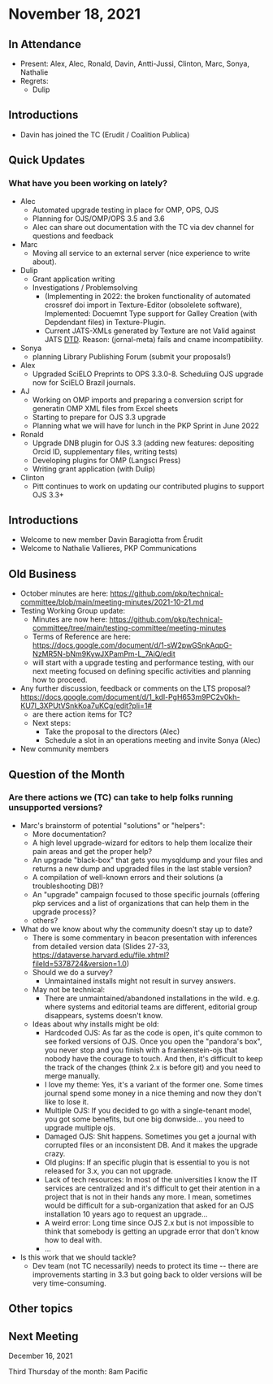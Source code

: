 # November 18, 2021

In Attendance
-------------

-   Present: Alex, Alec, Ronald, Davin, Antti-Jussi, Clinton, Marc, Sonya, Nathalie
-   Regrets:
    -   Dulip

Introductions
-------------
- Davin has joined the TC (Erudit / Coalition Publica)

Quick Updates
-------------
### What have you been working on lately?
- Alec
    - Automated upgrade testing in place for OMP, OPS, OJS
    - Planning for OJS/OMP/OPS 3.5 and 3.6
    - Alec can share out documentation with the TC via dev channel for questions and feedback
- Marc
    - Moving all service to an external server (nice experience to write about).
- Dulip
    - Grant application writing 
    - Investigations / Problemsolving
        - (Implementing in 2022: the broken functionality of automated crossref doi import in Texture-Editor (obsolelete software), Implemented: Docuemnt Type support for Galley Creation (with Depdendant files) in Texture-Plugin.
        - Current  JATS-XMLs generated by Texture are not Valid against JATS [DTD](https://jats.nlm.nih.gov/publishing/1.2/JATS-journalpublishing1.dtd). Reason: (jornal-meta) fails and cname incompatibility. 
- Sonya
    - planning Library Publishing Forum (submit your proposals!)
- Alex
    - Upgraded SciELO Preprints to OPS 3.3.0-8. Scheduling OJS upgrade now for SciELO Brazil journals.
- AJ
    - Working on OMP imports and preparing a conversion script for generatin OMP XML files from Excel sheets
    - Starting to prepare for OJS 3.3 upgrade
    - Planning what we will have for lunch in the PKP Sprint in June 2022
- Ronald
    - Upgrade DNB plugin for OJS 3.3 (adding new features: depositing Orcid ID, supplementary files, writing tests)
    - Developing plugins for OMP (Langsci Press)
    - Writing grant application (with Dulip)
- Clinton
    - Pitt continues to work on updating our contributed plugins to support OJS 3.3+
    

Introductions
------------
* Welcome to new member Davin Baragiotta from Érudit
* Welcome to Nathalie Vallieres, PKP Communications

Old Business
------------
* October minutes are here: https://github.com/pkp/technical-committee/blob/main/meeting-minutes/2021-10-21.md
* Testing Working Group update:
    * Minutes are now here: https://github.com/pkp/technical-committee/tree/main/testing-committee/meeting-minutes
    * Terms of Reference are here: https://docs.google.com/document/d/1-sW2pwGSnkAqpG-NzMR5N-bNm9KywJXPamPm-L_7AiQ/edit
    * will start with a upgrade testing and performance testing, with our next meeting focused on defining specific activities and planning how to proceed. 
* Any further discussion, feedback or comments on the LTS proposal? https://docs.google.com/document/d/1_kdl-PgH653m9PC2v0kh-KU7l_3XPUtVSnkKoa7uKCg/edit?pli=1#
    * are there action items for TC?
    * Next steps:
        * Take the proposal to the directors (Alec)
        * Schedule a slot in an operations meeting and invite Sonya (Alec)
* New community members 

## Question of the Month
### Are there actions we (TC) can take to help folks running unsupported versions?
* Marc's brainstorm of potential "solutions" or "helpers":
    * More documentation?
    * A high level upgrade-wizard for editors to help them localize their pain areas and get the proper help? 
    * An upgrade "black-box" that gets you mysqldump and your files and returns a new dump and upgraded files in the last stable version?
    * A compilation of well-known errors and their solutions (a troubleshooting DB)?
    * An "upgrade" campaign focused to those specific journals (offering pkp services and a list of organizations that can help them in the upgrade process)?
    * others?
* What do we know about why the community doesn't stay up to date?
    * There is some commentary in beacon presentation with inferences from detailed version data (Slides 27-33, https://dataverse.harvard.edu/file.xhtml?fileId=5378724&version=1.0)
    * Should we do a survey?
        * Unmaintained installs might not result in survey answers.
    * May not be technical:
        * There are unmaintained/abandoned installations in the wild. e.g. where systems and editorial teams are different, editorial group disappears, systems doesn't know.
    * Ideas about why installs might be old:
        * Hardcoded OJS: As far as the code is open, it's quite common to see forked versions of OJS. Once you open the "pandora's box", you never stop and you finish with a frankenstein-ojs that nobody have the courage to touch. And then, it's difficult to keep the track of the changes (think 2.x is before git) and you need to merge manually.
        * I love my theme: Yes, it's a variant of the former one. Some times journal spend some money in a nice theming and now they don't like to lose it.
        * Multiple OJS: If you decided to go with a single-tenant model, you got some benefits, but one big donwside... you need to upgrade multiple ojs.
        * Damaged OJS: Shit happens. Sometimes you get a journal with corrupted files or an inconsistent DB. And it makes the upgrade crazy.
        * Old plugins: If an specific plugin that is essential to you is not released for 3.x, you can not upgrade.
        * Lack of tech resources: In most of the universities I know the IT services are centralized and it's difficult to get their atention in a project that is not in their hands any more. I mean, sometimes would be difficult for a sub-organization that asked for an OJS installation 10 years ago to request an upgrade...
        * A weird error: Long time since OJS 2.x but is not impossible to think that somebody is getting an upgrade error that don't know how to deal with.
        * ...
* Is this work that we should tackle?
    * Dev team (not TC necessarily) needs to protect its time -- there are improvements starting in 3.3 but going back to older versions will be very time-consuming.

Other topics
------------

Next Meeting
------------

December 16, 2021

Third Thursday of the month: 8am Pacific
